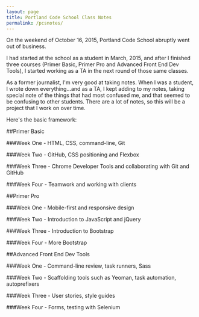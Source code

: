 ```yaml
---
layout: page
title: Portland Code School Class Notes
permalink: /pcsnotes/
---
```


On the weekend of October 16, 2015, Portland Code School abruptly went out of business.

I had started at the school as a student in March, 2015, and after I finished three courses (Primer Basic, Primer Pro and Advanced Front End Dev Tools), I started working as a TA in the next round of those same classes. 

As a former journalist, I'm very good at taking notes. When I was a student, I wrote down everything...and as a TA, I kept adding to my notes, taking special note of the things that had most confused me, and that seemed to be confusing to other students. There are a lot of notes, so this will be a project that I work on over time.

Here's the basic framework: 

##Primer Basic

###Week One - HTML, CSS, command-line, Git

###Week Two - GitHub, CSS positioning and Flexbox

###Week Three - Chrome Developer Tools and collaborating with Git and GitHub

###Week Four - Teamwork and working with clients

##Primer Pro

###Week One - Mobile-first and responsive design

###Week Two - Introduction to JavaScript and jQuery

###Week Three - Introduction to Bootstrap

###Week Four - More Bootstrap

##Advanced Front End Dev Tools

###Week One - Command-line review, task runners, Sass

###Week Two - Scaffolding tools such as Yeoman, task automation, autoprefixers

###Week Three - User stories, style guides

###Week Four - Forms, testing with Selenium